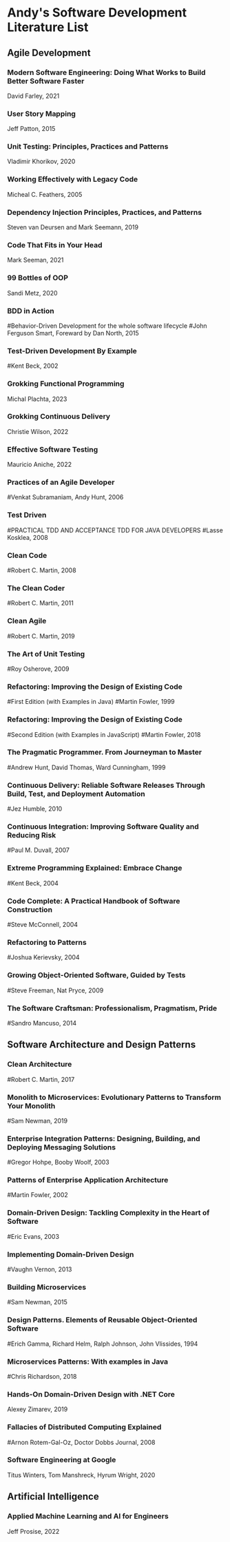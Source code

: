 # Andy's Software Development Literature List

## Agile Development

### Modern Software Engineering: Doing What Works to Build Better Software Faster
David Farley, 2021

### User Story Mapping
Jeff Patton, 2015

### Unit Testing: Principles, Practices and Patterns
Vladimir Khorikov, 2020

### Working Effectively with Legacy Code
Micheal C. Feathers, 2005

### Dependency Injection Principles, Practices, and Patterns
Steven van Deursen and Mark Seemann, 2019

### Code That Fits in Your Head
Mark Seeman, 2021

### 99 Bottles of OOP
Sandi Metz, 2020

### BDD in Action
#Behavior-Driven Development for the whole software lifecycle
#John Ferguson Smart, Foreward by Dan North, 2015

### Test-Driven Development By Example
#Kent Beck, 2002

### Grokking Functional Programming
Michal Plachta, 2023

### Grokking Continuous Delivery
Christie Wilson, 2022

### Effective Software Testing
Mauricio Aniche, 2022

### Practices of an Agile Developer
#Venkat Subramaniam, Andy Hunt, 2006

### Test Driven
#PRACTICAL TDD AND ACCEPTANCE TDD FOR JAVA DEVELOPERS
#Lasse Kosklea, 2008

### Clean Code
#Robert C. Martin, 2008

### The Clean Coder
#Robert C. Martin, 2011

### Clean Agile
#Robert C. Martin, 2019

### The Art of Unit Testing
#Roy Osherove, 2009

### Refactoring: Improving the Design of Existing Code
#First Edition (with Examples in Java)
#Martin Fowler, 1999

### Refactoring: Improving the Design of Existing Code
#Second Edition (with Examples in JavaScript)
#Martin Fowler, 2018

### The Pragmatic Programmer. From Journeyman to Master
#Andrew Hunt, David Thomas, Ward Cunningham, 1999

### Continuous Delivery: Reliable Software Releases Through Build, Test, and Deployment Automation
#Jez Humble, 2010

### Continuous Integration: Improving Software Quality and Reducing Risk
#Paul M. Duvall, 2007

### Extreme Programming Explained: Embrace Change
#Kent Beck, 2004

### Code Complete: A Practical Handbook of Software Construction
#Steve McConnell, 2004

### Refactoring to Patterns
#Joshua Kerievsky, 2004

### Growing Object-Oriented Software, Guided by Tests
#Steve Freeman, Nat Pryce, 2009

### The Software Craftsman: Professionalism, Pragmatism, Pride
#Sandro Mancuso, 2014

## Software Architecture and Design Patterns

### Clean Architecture
#Robert C. Martin, 2017

### Monolith to Microservices: Evolutionary Patterns to Transform Your Monolith
#Sam Newman, 2019

### Enterprise Integration Patterns: Designing, Building, and Deploying Messaging Solutions
#Gregor Hohpe, Booby Woolf, 2003

### Patterns of Enterprise Application Architecture
#Martin Fowler, 2002

### Domain-Driven Design: Tackling Complexity in the Heart of Software
#Eric Evans, 2003

### Implementing Domain-Driven Design
#Vaughn Vernon, 2013

### Building Microservices
#Sam Newman, 2015

### Design Patterns. Elements of Reusable Object-Oriented Software
#Erich Gamma, Richard Helm, Ralph Johnson, John Vlissides, 1994

### Microservices Patterns: With examples in Java
#Chris Richardson, 2018

### Hands-On Domain-Driven Design with .NET Core
Alexey Zimarev, 2019

### Fallacies of Distributed Computing Explained
#Arnon Rotem-Gal-Oz, Doctor Dobbs Journal, 2008

### Software Engineering at Google
Titus Winters, Tom Manshreck, Hyrum Wright, 2020

## Artificial Intelligence

### Applied Machine Learning and AI for Engineers
Jeff Prosise, 2022


